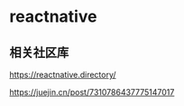 # reactnative

## 相关社区库

https://reactnative.directory/

https://juejin.cn/post/7310786437775147017

